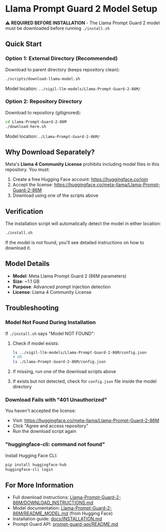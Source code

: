 # Llama Prompt Guard 2 Model Setup

⚠️ **REQUIRED BEFORE INSTALLATION** - The Llama Prompt Guard 2 model must be downloaded before running `./install.sh`

## Quick Start

### Option 1: External Directory (Recommended)

Download to parent directory (keeps repository clean):

```bash
./scripts/download-llama-model.sh
```

Model location: `../vigil-llm-models/Llama-Prompt-Guard-2-86M/`

### Option 2: Repository Directory

Download to repository (gitignored):

```bash
cd Llama-Prompt-Guard-2-86M
./download-here.sh
```

Model location: `./Llama-Prompt-Guard-2-86M/`

## Why Download Separately?

Meta's **Llama 4 Community License** prohibits including model files in this repository. You must:

1. Create a free Hugging Face account: https://huggingface.co/join
2. Accept the license: https://huggingface.co/meta-llama/Llama-Prompt-Guard-2-86M
3. Download using one of the scripts above

## Verification

The installation script will automatically detect the model in either location:

```bash
./install.sh
```

If the model is not found, you'll see detailed instructions on how to download it.

## Model Details

- **Model**: Meta Llama Prompt Guard 2 (86M parameters)
- **Size**: ~1.1 GB
- **Purpose**: Advanced prompt injection detection
- **License**: Llama 4 Community License

## Troubleshooting

### Model Not Found During Installation

If `./install.sh` says "Model NOT FOUND":

1. Check if model exists:
   ```bash
   ls ../vigil-llm-models/Llama-Prompt-Guard-2-86M/config.json
   # OR
   ls ./Llama-Prompt-Guard-2-86M/config.json
   ```

2. If missing, run one of the download scripts above

3. If exists but not detected, check for `config.json` file inside the model directory

### Download Fails with "401 Unauthorized"

You haven't accepted the license:
- Visit: https://huggingface.co/meta-llama/Llama-Prompt-Guard-2-86M
- Click "Agree and access repository"
- Run the download script again

### "huggingface-cli: command not found"

Install Hugging Face CLI:
```bash
pip install huggingface-hub
huggingface-cli login
```

## For More Information

- Full download instructions: [Llama-Prompt-Guard-2-86M/DOWNLOAD_INSTRUCTIONS.md](Llama-Prompt-Guard-2-86M/DOWNLOAD_INSTRUCTIONS.md)
- Model documentation: [Llama-Prompt-Guard-2-86M/README_MODEL.md](Llama-Prompt-Guard-2-86M/README_MODEL.md) (from Hugging Face)
- Installation guide: [docs/INSTALLATION.md](docs/INSTALLATION.md)
- Prompt Guard API: [prompt-guard-api/README.md](prompt-guard-api/README.md)
